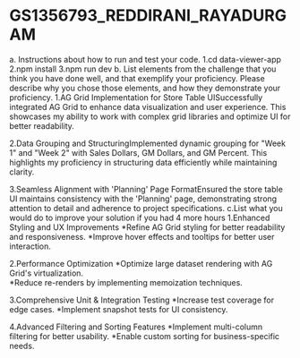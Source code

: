 # GS1356793_REDDIRANI_RAYADURGAM
a. Instructions about how to run and test your code. 
    1.cd data-viewer-app
    2.npm install
    3.npm run dev
b. List elements from the challenge that you think you have done well, and 
that exemplify your proficiency.  Please describe why you chose those 
elements, and how they demonstrate your proficiency. 
   1.AG Grid Implementation for Store Table UISuccessfully integrated AG Grid to enhance data visualization and user experience. This showcases my ability to work with complex grid libraries and optimize UI for 
     better readability.

   2.Data Grouping and StructuringImplemented dynamic grouping for "Week 1" and "Week 2" with Sales Dollars, GM Dollars, and GM Percent. This highlights my proficiency in structuring data efficiently while 
     maintaining clarity.

  3.Seamless Alignment with 'Planning' Page FormatEnsured the store table UI maintains consistency with the 'Planning' page, demonstrating strong attention to detail and adherence to project specifications. 
c.List what you would do to improve your solution if you had 4 more hours
   1.Enhanced Styling and UX Improvements
    *Refine AG Grid styling for better readability and responsiveness.
    *Improve hover effects and tooltips for better user interaction.

   2.Performance Optimization
    *Optimize large dataset rendering with AG Grid's virtualization.  
    *Reduce re-renders by implementing memoization techniques.
    
   3.Comprehensive Unit & Integration Testing
    *Increase test coverage for edge cases.
    *Implement snapshot tests for UI consistency.
    
   4.Advanced Filtering and Sorting Features
    *Implement multi-column filtering for better usability.
    *Enable custom sorting for business-specific needs.
